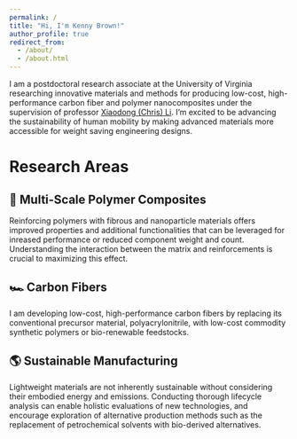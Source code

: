 ```yaml
---
permalink: /
title: "Hi, I'm Kenny Brown!"
author_profile: true
redirect_from: 
  - /about/
  - /about.html
---
```



I am a postdoctoral research associate at the University of Virginia researching innovative materials and methods for producing low-cost, high-performance carbon fiber and polymer nanocomposites under the supervision of professor <a href="https://engineering.virginia.edu/faculty/xiaodong-chris-li">Xiaodong (Chris) Li</a>. I’m excited to be advancing the sustainability of human mobility by making advanced materials more accessible for weight saving engineering designs.

# Research Areas
## 💪 Multi-Scale Polymer Composites
Reinforcing polymers with fibrous and nanoparticle materials offers improved properties and additional functionalities that can be leveraged for inreased performance or reduced component weight and count. Understanding the interaction between the matrix and reinforcements is crucial to maximizing this effect.
## 🏎️ Carbon Fibers
I am developing low-cost, high-performance carbon fibers by replacing its conventional precursor material, polyacrylonitrile, with low-cost commodity synthetic polymers or bio-renewable feedstocks.
## 🌎 Sustainable Manufacturing
Lightweight materials are not inherently sustainable without considering their embodied energy and emissions. Conducting thorough lifecycle analysis can enable holistic evaluations of new technologies, and encourage exploration of alternative production methods such as the replacement of petrochemical solvents with bio-derived alternatives.
